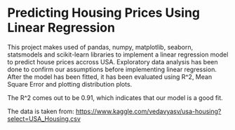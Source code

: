 # Predicting Housing Prices Using Linear Regression
This project makes used of pandas, numpy, matplotlib, seaborn, statsmodels and scikit-learn libraries to implement a linear regression model to predict house prices accross USA.
Exploratory data analysis has been done to confirm our assumptions before implementing linear regression. After the model has been fitted, it has been evaluated using R^2, Mean Square
Error and plotting distribution plots.

The R^2 comes out to be 0.91, which indicates that our model is a good fit.

The data is taken from: https://www.kaggle.com/vedavyasv/usa-housing?select=USA_Housing.csv
